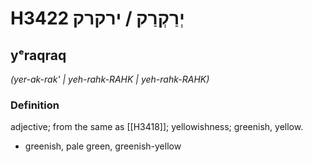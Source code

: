 # H3422 יְרַקְרַק / ירקרק

## yᵉraqraq

_(yer-ak-rak' | yeh-rahk-RAHK | yeh-rahk-RAHK)_

### Definition

adjective; from the same as [[H3418]]; yellowishness; greenish, yellow.

- greenish, pale green, greenish-yellow
